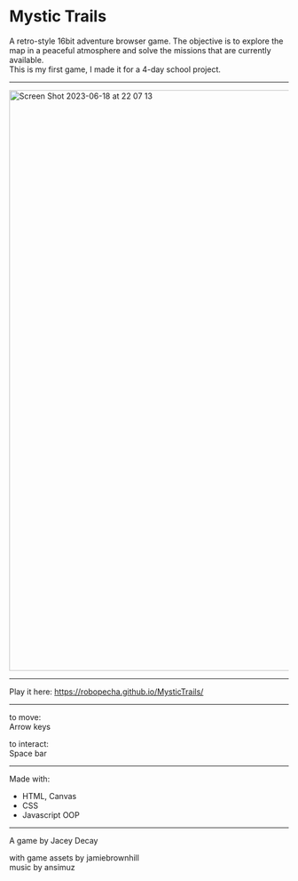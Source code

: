 # Mystic Trails

A retro-style 16bit adventure browser game. The objective is to explore the map in a peaceful atmosphere and solve the missions that are currently available.     
This is my first game, I made it for a 4-day school project.

---

   
   
<img width="1045" alt="Screen Shot 2023-06-18 at 22 07 13" src="https://github.com/robopecha/MysticTrails/assets/108631401/d0837715-4afb-4308-b88a-e6bb426114cd">
   
---

Play it here: https://robopecha.github.io/MysticTrails/   

---   
    
to move:  
Arrow keys  
    
to interact:  
Space bar   

---   
    
Made with:  
- HTML, Canvas  
- CSS  
- Javascript OOP
     
---    

A game by Jacey Decay  

with game assets by jamiebrownhill  
music by ansimuz

